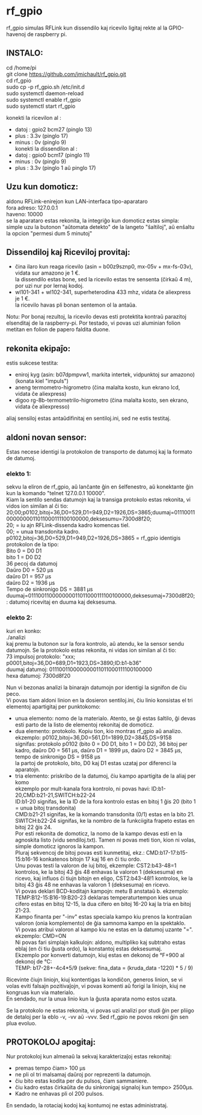 # rf_gpio

rf_gpio simulas RFLink kun dissendilo kaj ricevilo ligitaj rekte al la GPIO-havenoj de raspberry pi.


## INSTALO:
cd /home/pi  
git clone https://github.com/jmichault/rf_gpio.git  
cd rf_gpio  
sudo cp -p rf_gpio.sh /etc/init.d  
sudo systemctl daemon-reload  
sudo systemctl enable rf_gpio  
sudo systemctl start rf_gpio  

konekti la ricevilon al :  
* datoj : gpio2 bcm27 (pinglo 13)  
* plus : 3.3v (pinglo 17)  
* minus : 0v (pinglo 9)  
konekti la dissendilon al :  
* datoj : gpio0 bcm17 (pinglo 11)  
* minus : 0v (pinglo 9)  
* plus : 3.3v (pinglo 1 aŭ pinglo 17)  

## Uzu kun domoticz:  
aldonu RFLink-enirejon kun LAN-interfaca tipo-aparataro  
        fora adreso: 127.0.0.1  
        haveno: 10000  
se la aparataro estas rekonita, la integriĝo kun domoticz estas simpla: simple uzu la butonon "aŭtomata detekto" de la langeto "ŝaltiloj", aŭ enŝaltu la opcion "permesi dum 5 minutoj"

## Dissendiloj kaj Riceviloj provitaj:
* ĉina ilaro kun reaga ricevilo (asin = b00z9sznp0, mx-05v + mx-fs-03v), vidata sur amazono je 1 €.  
        la dissendilo estas bone, sed la ricevilo estas tre sensenta (ĉirkaŭ 4 m), por uzi nur por lernaj kodoj.  
* wl101-341 + wl102-341, superheterodina 433 mhz, vidata ĉe aliexpress je 1 €.  
        la ricevilo havas pli bonan sentemon ol la antaŭa.  
        
Notu: Por bonaj rezultoj, la ricevilo devas esti protektita kontraŭ parazitoj elsenditaj de la raspberry-pi. Por testado, vi povas uzi aluminian folion metitan en folion de papero faldita duone.

## rekonita ekipaĵo:
estis sukcese testita:  
* eniroj kyg (asin: b07dpmpvw1, markita intertek, vidpunktoj sur amazono) (konata kiel "impuls")  
* aneng termometro-higrometro (ĉina malalta kosto, kun ekrano lcd, vidata ĉe aliexpress)  
* digoo rg-8b-termometrilo-higrometro (ĉina malalta kosto, sen ekrano, vidata ĉe aliexpresso)

aliaj sensiloj estas antaŭdifinitaj en sentiloj.ini, sed ne estis testitaj.

## aldoni novan sensor:
Estas necese identigi la protokolon de transporto de datumoj kaj la formato de datumoj.  
### elekto 1:  
sekvu la eliron de rf_gpio, aŭ lanĉante ĝin en ŝelfenestro, aŭ konektante ĝin kun la komando "telnet 127.0.0.1 10000".  
Kiam la sentilo sendas datumojn kaj la transiga protokolo estas rekonita, vi vidos ion similan al ĉi tio:  
20;00;p0102,bitoj=36,D0=529,D1=949,D2=1926,DS=3865;duumaj=011100110000000011011000111100100000,deksesumu=7300d8f20;  
20; = iu ajn RFLink-dissenda kadro komencas tiel.  
00; = unua transdonita kadro.  
p0102,bitoj=36,D0=529,D1=949,D2=1926,DS=3865 = rf_gpio identigis protokolon de la tipo:  
        Bito 0 = D0 D1  
        bito 1 = D0 D2  
        36 pecoj da datumoj  
        Daŭro D0 = 520 μs  
        daŭro D1 = 957 μs  
        daŭro D2 = 1936 μs  
        Tempo de sinkronigo DS = 3881 μs  
duumaj=011100110000000011011000111100100000,deksesumaj=7300d8f20; : datumoj ricevitaj en duuma kaj deksesuma.

### elekto 2:
kuri en konko:  
./analizi  
kaj premu la butonon sur la fora kontrolo, aŭ atendu, ke la sensor sendu datumojn. Se la protokolo estas rekonita, ni vidas ion similan al ĉi tio:  
 73 impulsoj protokolo: "xxx; p0001,bitoj=36,D0=689,D1=1923,DS=3890;ID:b1-b36"  
  duumaj datumoj: 011100110000000011011000111100100000  
  hexa datumoj: 7300d8f20  

Nun vi bezonas analizi la binarajn datumojn por identigi la signifon de ĉiu peco.  
Vi povas tiam aldoni linion en la dosieron sentiloj.ini, ĉiu linio konsistas el tri elementoj apartigitaj per punktokomo:  
* unua elemento: nomo de la materialo. Atento, se ĝi estas ŝaltilo, ĝi devas esti parto de la listo de elementoj rekonitaj de domoticz.  
* dua elemento: protokolo. Kopiu tion, kio montras rf_gpio aŭ analizo.  
        ekzemplo: p0102,bitoj=36,D0=561,D1=1899,D2=3845,DS=9158  
                signifas: protokolo p0102 (bito 0 = D0 D1, bito 1 = D0 D2), 36 bitoj per kadro, daŭro D0 = 561 μs, daŭro D1 = 1899 μs, daŭro D2 = 3845 μs, tempo de sinkronigo DS = 9158 μs  
                la partoj de protokolo, bito, D0 kaj D1 estas uzataj por diferenci la aparatojn.  
* tria elemento: priskribo de la datumoj, ĉiu kampo apartigita de la aliaj per komo  
        ekzemplo por mult-kanala fora kontrolo, ni povas havi: ID:b1-20,CMD:b21-21,SWITCH:b22-24  
                ID:b1-20 signifas, ke la ID de la fora kontrolo estas en bitoj 1 ĝis 20 (bito 1 = unua bitoj transdonita)  
                CMD:b21-21 signifas, ke la komando transdonita (0/1) estas en la bito 21.  
                SWITCH:b22-24 signifas, ke la nombro de la funkciigita frapeto estas en bitoj 22 ĝis 24.  
        Por esti rekonita de domoticz, la nomo de la kampo devas esti en la agnoskita listo (vidu sendiloj.txt). Tamen ni povas meti tion, kion ni volas, simple domoticz ignoros la kampon.  
        Pluraj sekvencoj de bitoj povas esti kunmetitaj, ekz.: CMD:b17-17:b15-15:b16-16 konkatenos bitojn 17 kaj 16 en ĉi tiu ordo.  
        Unu povas testi la valoron de iuj bitoj, ekzemple: CST2:b43-48=1 kontrolos, ke la bitoj 43 ĝis 48 enhavas la valoron 1 (deksesuma) en ricevo, kaj influos ĉi tiujn bitojn en eligo, CST2:b43-48!1 kontrolos, ke la bitoj 43 ĝis 48 ne enhavas la valoron 1 (deksesuma) en ricevo.  
        Vi povas deklari BCD-koditajn kampojn: metu B anstataŭ b. ekzemplo: TEMP:B12-15:B16-19:B20-23 deklaras temperaturtempon kies unua cifero estas en bitoj 12-15, la dua cifero en bitoj 16-20 kaj la tria en bitoj 21-23.  
        Kampo finanta per "-inv" estas speciala kampo kiu prenos la kontraŭan valoron (onia komplemento) de ĝia samnoma kampo en la spektaklo.  
        Vi povas atribui valoron al kampo kiu ne estas en la datumoj uzante "=". ekzemplo: CMD=ON  
        Ni povas fari simplajn kalkulojn: aldono, multipliko kaj subtraho estas eblaj (en ĉi tiu ĝusta ordo), la konstantoj estas deksesumaj.  
                 Ekzemplo por konverti datumojn, kiuj estas en dekonoj de °F+900 al dekonoj de °C:  
                 TEMP: b17-28+-4c4*5/9 (sekve: fina_data = (kruda_data -1220) * 5 / 9)  


Ricevinte ĉiujn liniojn, kiuj kontentigas la kondiĉon, generos linion, se vi volas eviti falsajn pozitivaĵojn, vi povas komenti aŭ forigi la liniojn, kiuj ne kongruas kun via materialo.  
En sendado, nur la unua linio kun la ĝusta aparata nomo estos uzata.  


Se la protokolo ne estas rekonita, vi povas uzi analizi por studi ĝin per pliigo de detaloj per la eblo -v, -vv aŭ -vvv. Sed rf_gpio ne povos rekoni ĝin sen plua evoluo.  


## PROTOKOLOJ apogitaj:

Nur protokoloj kun almenaŭ la sekvaj karakterizaĵoj estas rekonitaj:  
* premas tempo ĉiam> 100 μs  
* ne pli ol tri malsamaj daŭroj por reprezenti la datumojn.  
* ĉiu bito estas kodita per du pulsos, ĉiam sammaniere.  
* ĉiu kadro estas ĉirkaŭita de du sinkronigaj signaloj kun tempo> 2500μs.  
* Kadro ne enhavas pli ol 200 pulsos.  

En sendado, la rotaciaj kodoj kaj kontumoj ne estas administrataj.  

